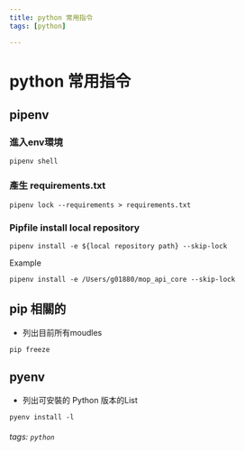 ```yaml
---
title: python 常用指令
tags: [python]

---
```


# python 常用指令


## pipenv 

### 進入env環境
```bash=
pipenv shell
```

### 產生 requirements.txt
```bash=
pipenv lock --requirements > requirements.txt
```

### Pipfile install local repository

```bash=
pipenv install -e ${local repository path} --skip-lock
```

Example
```bash=
pipenv install -e /Users/g01880/mop_api_core --skip-lock
```



## pip 相關的

* 列出目前所有moudles
```bash=
pip freeze 
```

## pyenv

* 列出可安裝的 Python 版本的List

```bash=
pyenv install -l
```


###### tags: `python`